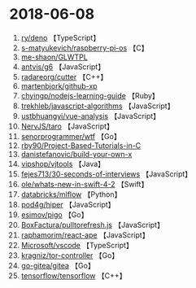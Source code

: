# 2018-06-08

1. [ry/deno](https://github.com/ry/deno) 【TypeScript】
2. [s-matyukevich/raspberry-pi-os](https://github.com/s-matyukevich/raspberry-pi-os) 【C】
3. [me-shaon/GLWTPL](https://github.com/me-shaon/GLWTPL) 
4. [antvis/g6](https://github.com/antvis/g6) 【JavaScript】
5. [radareorg/cutter](https://github.com/radareorg/cutter) 【C++】
6. [martenbjork/github-xp](https://github.com/martenbjork/github-xp) 
7. [chyingp/nodejs-learning-guide](https://github.com/chyingp/nodejs-learning-guide) 【Ruby】
8. [trekhleb/javascript-algorithms](https://github.com/trekhleb/javascript-algorithms) 【JavaScript】
9. [ustbhuangyi/vue-analysis](https://github.com/ustbhuangyi/vue-analysis) 【JavaScript】
10. [NervJS/taro](https://github.com/NervJS/taro) 【JavaScript】
11. [senorprogrammer/wtf](https://github.com/senorprogrammer/wtf) 【Go】
12. [rby90/Project-Based-Tutorials-in-C](https://github.com/rby90/Project-Based-Tutorials-in-C) 
13. [danistefanovic/build-your-own-x](https://github.com/danistefanovic/build-your-own-x) 
14. [vipshop/vjtools](https://github.com/vipshop/vjtools) 【Java】
15. [fejes713/30-seconds-of-interviews](https://github.com/fejes713/30-seconds-of-interviews) 【JavaScript】
16. [ole/whats-new-in-swift-4-2](https://github.com/ole/whats-new-in-swift-4-2) 【Swift】
17. [databricks/mlflow](https://github.com/databricks/mlflow) 【Python】
18. [pod4g/hiper](https://github.com/pod4g/hiper) 【JavaScript】
19. [esimov/pigo](https://github.com/esimov/pigo) 【Go】
20. [BoxFactura/pulltorefresh.js](https://github.com/BoxFactura/pulltorefresh.js) 【JavaScript】
21. [raphamorim/react-ape](https://github.com/raphamorim/react-ape) 【JavaScript】
22. [Microsoft/vscode](https://github.com/Microsoft/vscode) 【TypeScript】
23. [kragniz/tor-controller](https://github.com/kragniz/tor-controller) 【Go】
24. [go-gitea/gitea](https://github.com/go-gitea/gitea) 【Go】
25. [tensorflow/tensorflow](https://github.com/tensorflow/tensorflow) 【C++】
